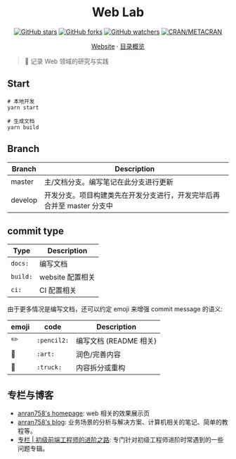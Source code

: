<h1 align="center">Web Lab</h1>

<p align="center">
  <a href="https://github.com/anran758/Front-End-Lab/stargazers">
    <img alt="GitHub stars" src="https://img.shields.io/github/stars/anran758/Front-End-Lab.svg?style=flat-square"></a>
  <a href="https://github.com/anran758/Front-End-Lab/network"><img alt="GitHub forks"
      src="https://img.shields.io/github/forks/anran758/Front-End-Lab.svg?style=flat-square"></a>
  <a href="https://github.com/anran758/Front-End-Lab/watchers"><img alt="GitHub watchers"
      src="https://img.shields.io/github/watchers/anran758/Front-End-Lab.svg?style=flat-square"></a>
  <a href="https://github.com/anran758/Front-End-Lab"><img alt="CRAN/METACRAN"
      src="https://img.shields.io/cran/l/devtools.svg?style=flat-square"></a>
</p>

<p align="center">
  <a href="https://anran758.github.io/front-end-lab/">Website</a> ·
  <a href="https://github.com/anran758/front-end-lab/tree/master/docs#%E9%98%85%E8%AF%BB%E6%A6%82%E8%A7%88">目录概览</a>
</p>

> :art: 记录 Web 领域的研究与实践

## Start

```shell
# 本地开发
yarn start

# 生成文档
yarn build
```

## Branch

| Branch  | Description                                                            |
| ------- | ---------------------------------------------------------------------- |
| master  | 主/文档分支。编写笔记在此分支进行更新                                  |
| develop | 开发分支。项目构建类先在开发分支进行，开发完毕后再合并至 master 分支中 |

## commit type

| Type     | Description      |
| -------- | ---------------- |
| `docs:`  | 编写文档         |
| `build:` | website 配置相关 |
| `ci:`    | CI 配置相关      |

由于更多情况是编写文档，还可以约定 emoji 来增强 commit message 的语义:

| emoji     | code        | Description            |
| --------- | ----------- | ---------------------- |
| :pencil2: | `:pencil2:` | 编写文档 (README 相关) |
| :art:     | `:art:`     | 润色/完善内容          |
| :truck:   | `:truck:`   | 内容拆分或重构         |

## 专栏与博客

- [anran758's homepage](https://anran758.github.io/blog/): web 相关的效果展示页
- [anran758's blog](https://anran758.github.io/blog/): 业务场景的分析与解决方案、计算机相关的笔记、简单的教程等。
- [专栏 | 初级前端工程师的进阶之路](https://zhuanlan.zhihu.com/c_1147180666474176512): 专门针对初级工程师进阶时常遇到的一些问题专辑。
